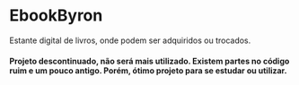 # EbookByron
Estante digital de livros, onde podem ser adquiridos ou trocados.

#### Projeto descontinuado, não será mais utilizado. Existem partes no código ruim e um pouco antigo. Porém, ótimo projeto para se estudar ou utilizar.
